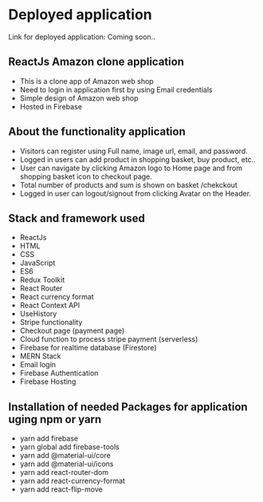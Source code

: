 # Deployed application
Link for deployed application: Coming soon..

## ReactJs Amazon clone application
* This is a clone app of Amazon web shop
* Need to login in application first by using Email credentials
* Simple design of Amazon web shop 
* Hosted in Firebase

## About the functionality application
* Visitors can register using Full name, image url, email, and password.
* Logged in users can add product in shopping basket, buy product, etc..
* User can navigate by clicking Amazon logo to Home page and from shopping basket icon to checkout page.
* Total number of products and sum is shown on basket /chekckout 
* Logged in user can logout/signout from clicking Avatar on the Header.

## Stack and framework used
* ReactJs
* HTML
* CSS
* JavaScript
* ES6
* Redux Toolkit
* React Router
* React currency format
* React Context API
* UseHistory
* Stripe functionality
* Checkout page (payment page)
* Cloud function to process stripe payment (serverless)
* Firebase for realtime database (Firestore)
* MERN Stack 
* Email login
* Firebase Authentication
* Firebase Hosting

## Installation of needed Packages for application uging npm or yarn
* yarn add firebase
* yarn global add firebase-tools
* yarn add @material-ui/core
* yarn add @material-ui/icons
* yarn add react-router-dom
* yarn add react-currency-format
* yarn add react-flip-move